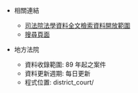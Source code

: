 * 相關連結
  * [司法院法學資料全文檢索資料開放範圍](http://jirs.judicial.gov.tw/datascop.asp)
  * [搜尋頁面](http://jirs.judicial.gov.tw/FJUD/FJUDQRY01_1.aspx)

* 地方法院
  * 資料收錄範圍: 89 年起之案件
  * 資料更新週期: 每日更新
  * 程式位置: district\_court/
